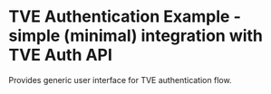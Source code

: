 TVE Authentication Example - simple (minimal) integration with TVE Auth API
=====================================
Provides generic user interface for TVE authentication flow.
